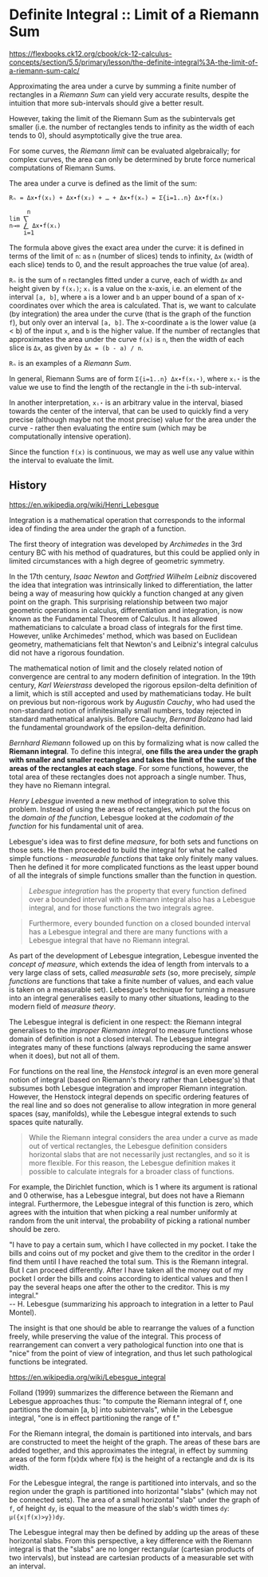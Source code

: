 # Definite Integral :: Limit of a Riemann Sum

https://flexbooks.ck12.org/cbook/ck-12-calculus-concepts/section/5.5/primary/lesson/the-definite-integral%3A-the-limit-of-a-riemann-sum-calc/

Approximating the area under a curve by summing a finite number of rectangles in a *Riemann Sum* can yield very accurate results, despite the intuition that more sub-intervals should give a better result.

However, taking the limit of the Riemann Sum as the subintervals get smaller (i.e. the number of rectangles tends to infinity as the width of each tends to 0), should asymptotically give the true area.

For some curves, the *Riemann limit* can be evaluated algebraically; for complex curves, the area can only be determined by brute force numerical computations of Riemann Sums.

The area under a curve is defined as the limit of the sum:

```
Rₙ = Δx∙f(x₁) + Δx∙f(x₂) + … + Δx∙f(xₙ) = Σ{i=1..n} Δx∙f(xᵢ)

     n
lim ⎲
n→∞ ⎳ Δx∙f(xᵢ)
    i=1
```

The formula above gives the exact area under the curve: it is defined in terms of the limit of `n`: as `n` (number of slices) tends to infinity, `Δx` (width of each slice) tends to 0, and the result approaches the true value (of area).

`Rₙ` is the sum of `n` rectangles fitted under a curve, each of width `Δx` and height given by `f(xᵢ)`; `xᵢ` is a value on the x-axis, i.e. an element of the interval `[a, b]`, where `a` is a lower and `b` an upper bound of a span of x-coordinates over which the area is calculated. That is, we want to calculate (by integration) the area under the curve (that is the graph of the function `f`), but only over an interval `[a, b]`. The x-coordinate `a` is the lower value (a < b) of the input `x`, and `b` is the higher value. If the number of rectangles that approximates the area under the curve `f(x)` is `n`, then the width of each slice is `Δx`, as given by `Δx = (b - a) / n`.

`Rₙ` is an examples of a *Riemann Sum*.

In general, Riemann Sums are of form `Σ{i=1..n} Δx∙f(xᵢ⋆)`, where `xᵢ⋆` is the value we use to find the length of the rectangle in the i-th sub-interval.

In another interpretation, `xᵢ⋆` is an arbitrary value in the interval, biased towards the center of the interval, that can be used to quickly find a very precise (although maybe not the most precise) value for the area under the curve - rather then evaluating the entire sum (which may be computationally intensive operation).

Since the function `f(x)` is continuous, we may as well use any value within the interval to evaluate the limit.

## History

https://en.wikipedia.org/wiki/Henri_Lebesgue

Integration is a mathematical operation that corresponds to the informal idea of finding the area under the graph of a function. 

The first theory of integration was developed by *Archimedes* in the 3rd century BC with his method of quadratures, but this could be applied only in limited circumstances with a high degree of geometric symmetry. 

In the 17th century, *Isaac Newton* and *Gottfried Wilhelm Leibniz* discovered the idea that integration was intrinsically linked to differentiation, the latter being a way of measuring how quickly a function changed at any given point on the graph. This surprising relationship between two major geometric operations in calculus, differentiation and integration, is now known as the Fundamental Theorem of Calculus. It has allowed mathematicians to calculate a broad class of integrals for the first time. However, unlike Archimedes' method, which was based on Euclidean geometry, mathematicians felt that Newton's and Leibniz's integral calculus did not have a rigorous foundation.

The mathematical notion of limit and the closely related notion of convergence are central to any modern definition of integration. In the 19th century, *Karl Weierstrass* developed the rigorous epsilon-delta definition of a limit, which is still accepted and used by mathematicians today. He built on previous but non-rigorous work by *Augustin Cauchy*, who had used the non-standard notion of infinitesimally small numbers, today rejected in standard mathematical analysis. Before Cauchy, *Bernard Bolzano* had laid the fundamental groundwork of the epsilon-delta definition.

*Bernhard Riemann* followed up on this by formalizing what is now called the **Riemann integral**. To define this integral, **one fills the area under the graph with smaller and smaller rectangles and takes the limit of the sums of the areas of the rectangles at each stage**. For some functions, however, the total area of these rectangles does not approach a single number. Thus, they have no Riemann integral.

*Henry Lebesgue* invented a new method of integration to solve this problem. Instead of using the areas of rectangles, which put the focus on the *domain of the function*, Lebesgue looked at the *codomain of the function* for his fundamental unit of area.

Lebesgue's idea was to first define *measure*, for both sets and functions on those sets. He then proceeded to build the integral for what he called simple functions - *measurable functions* that take only finitely many values. Then he defined it for more complicated functions as the least upper bound of all the integrals of simple functions smaller than the function in question.

>*Lebesgue integration* has the property that every function defined over a bounded interval with a Riemann integral also has a Lebesgue integral, and for those functions the two integrals agree.

>Furthermore, every bounded function on a closed bounded interval has a Lebesgue integral and there are many functions with a Lebesgue integral that have no Riemann integral.

As part of the development of Lebesgue integration, Lebesgue invented the *concept of measure*, which extends the idea of length from intervals to a very large class of sets, called *measurable sets* (so, more precisely, *simple functions* are functions that take a finite number of values, and each value is taken on a measurable set). Lebesgue's technique for turning a measure into an integral generalises easily to many other situations, leading to the modern field of *measure theory*.

The Lebesgue integral is deficient in one respect: the Riemann integral generalises to the *improper Riemann integral* to measure functions whose domain of definition is not a closed interval. The Lebesgue integral integrates many of these functions (always reproducing the same answer when it does), but not all of them.

For functions on the real line, the *Henstock integral* is an even more general notion of integral (based on Riemann's theory rather than Lebesgue's) that subsumes both Lebesgue integration and improper Riemann integration. However, the Henstock integral depends on specific ordering features of the real line and so does not generalise to allow integration in more general spaces (say, manifolds), while the Lebesgue integral extends to such spaces quite naturally.

>While the Riemann integral considers the area under a curve as made out of vertical rectangles, the Lebesgue definition considers horizontal slabs that are not necessarily just rectangles, and so it is more flexible. For this reason, the Lebesgue definition makes it possible to calculate integrals for a broader class of functions.

For example, the Dirichlet function, which is 1 where its argument is rational and 0 otherwise, has a Lebesgue integral, but does not have a Riemann integral. Furthermore, the Lebesgue integral of this function is zero, which agrees with the intuition that when picking a real number uniformly at random from the unit interval, the probability of picking a rational number should be zero.

"I have to pay a certain sum, which I have collected in my pocket. I take the bills and coins out of my pocket and give them to the creditor in the order I find them until I have reached the total sum. This is the Riemann integral. But I can proceed differently. After I have taken all the money out of my pocket I order the bills and coins according to identical values and then I pay the several heaps one after the other to the creditor. This is my integral."   
-- H. Lebesgue (summarizing his approach to integration in a letter to Paul Montel).

The insight is that one should be able to rearrange the values of a function freely, while preserving the value of the integral. This process of rearrangement can convert a very pathological function into one that is "nice" from the point of view of integration, and thus let such pathological functions be integrated.

https://en.wikipedia.org/wiki/Lebesgue_integral

Folland (1999) summarizes the difference between the Riemann and Lebesgue approaches thus: "to compute the Riemann integral of f, one partitions the domain [a, b] into subintervals", while in the Lebesgue integral, "one is in effect partitioning the range of f."

For the Riemann integral, the domain is partitioned into intervals, and bars are constructed to meet the height of the graph. The areas of these bars are added together, and this approximates the integral, in effect by summing areas of the form f(x)dx where f(x) is the height of a rectangle and dx is its width.

For the Lebesgue integral, the range is partitioned into intervals, and so the region under the graph is partitioned into horizontal "slabs" (which may not be connected sets). The area of a small horizontal "slab" under the graph of `f`, of height `dy`, is equal to the measure of the slab's width times `dy`: 
`μ({x∣f(x)>y})dy`.

The Lebesgue integral may then be defined by adding up the areas of these horizontal slabs. From this perspective, a key difference with the Riemann integral is that the "slabs" are no longer rectangular (cartesian products of two intervals), but instead are cartesian products of a measurable set with an interval.

